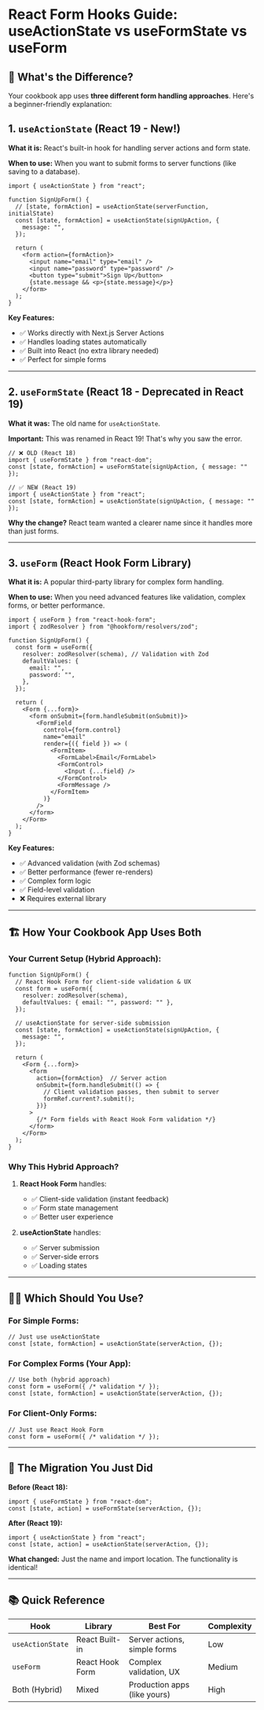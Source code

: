 # React Form Hooks Guide: useActionState vs useFormState vs useForm

## 🤔 What's the Difference?

Your cookbook app uses **three different form handling approaches**. Here's a beginner-friendly explanation:

## 1. `useActionState` (React 19 - New!)

**What it is:** React's built-in hook for handling server actions and form state.

**When to use:** When you want to submit forms to server functions (like saving to a database).

```tsx
import { useActionState } from "react";

function SignUpForm() {
  // [state, formAction] = useActionState(serverFunction, initialState)
  const [state, formAction] = useActionState(signUpAction, {
    message: "",
  });

  return (
    <form action={formAction}>
      <input name="email" type="email" />
      <input name="password" type="password" />
      <button type="submit">Sign Up</button>
      {state.message && <p>{state.message}</p>}
    </form>
  );
}
```

**Key Features:**
- ✅ Works directly with Next.js Server Actions
- ✅ Handles loading states automatically
- ✅ Built into React (no extra library needed)
- ✅ Perfect for simple forms

---

## 2. `useFormState` (React 18 - Deprecated in React 19)

**What it was:** The old name for `useActionState`. 

**Important:** This was renamed in React 19! That's why you saw the error.

```tsx
// ❌ OLD (React 18)
import { useFormState } from "react-dom";
const [state, formAction] = useFormState(signUpAction, { message: "" });

// ✅ NEW (React 19)
import { useActionState } from "react";
const [state, formAction] = useActionState(signUpAction, { message: "" });
```

**Why the change?** React team wanted a clearer name since it handles more than just forms.

---

## 3. `useForm` (React Hook Form Library)

**What it is:** A popular third-party library for complex form handling.

**When to use:** When you need advanced features like validation, complex forms, or better performance.

```tsx
import { useForm } from "react-hook-form";
import { zodResolver } from "@hookform/resolvers/zod";

function SignUpForm() {
  const form = useForm({
    resolver: zodResolver(schema), // Validation with Zod
    defaultValues: {
      email: "",
      password: "",
    },
  });

  return (
    <Form {...form}>
      <form onSubmit={form.handleSubmit(onSubmit)}>
        <FormField
          control={form.control}
          name="email"
          render={({ field }) => (
            <FormItem>
              <FormLabel>Email</FormLabel>
              <FormControl>
                <Input {...field} />
              </FormControl>
              <FormMessage />
            </FormItem>
          )}
        />
      </form>
    </Form>
  );
}
```

**Key Features:**
- ✅ Advanced validation (with Zod schemas)
- ✅ Better performance (fewer re-renders)
- ✅ Complex form logic
- ✅ Field-level validation
- ❌ Requires external library

---

## 🏗️ How Your Cookbook App Uses Both

### Your Current Setup (Hybrid Approach):

```tsx
function SignUpForm() {
  // React Hook Form for client-side validation & UX
  const form = useForm({
    resolver: zodResolver(schema),
    defaultValues: { email: "", password: "" },
  });

  // useActionState for server-side submission
  const [state, formAction] = useActionState(signUpAction, {
    message: "",
  });

  return (
    <Form {...form}>
      <form 
        action={formAction}  // Server action
        onSubmit={form.handleSubmit(() => {
          // Client validation passes, then submit to server
          formRef.current?.submit();
        })}
      >
        {/* Form fields with React Hook Form validation */}
      </form>
    </Form>
  );
}
```

### Why This Hybrid Approach?

1. **React Hook Form** handles:
   - ✅ Client-side validation (instant feedback)
   - ✅ Form state management
   - ✅ Better user experience

2. **useActionState** handles:
   - ✅ Server submission
   - ✅ Server-side errors
   - ✅ Loading states

---

## 🤷‍♂️ Which Should You Use?

### For Simple Forms:
```tsx
// Just use useActionState
const [state, formAction] = useActionState(serverAction, {});
```

### For Complex Forms (Your App):
```tsx
// Use both (hybrid approach)
const form = useForm({ /* validation */ });
const [state, formAction] = useActionState(serverAction, {});
```

### For Client-Only Forms:
```tsx
// Just use React Hook Form
const form = useForm({ /* validation */ });
```

---

## 🔄 The Migration You Just Did

**Before (React 18):**
```tsx
import { useFormState } from "react-dom";
const [state, action] = useFormState(serverAction, {});
```

**After (React 19):**
```tsx
import { useActionState } from "react";
const [state, action] = useActionState(serverAction, {});
```

**What changed:** Just the name and import location. The functionality is identical!

---

## 📚 Quick Reference

| Hook | Library | Best For | Complexity |
|------|---------|----------|------------|
| `useActionState` | React Built-in | Server actions, simple forms | Low |
| `useForm` | React Hook Form | Complex validation, UX | Medium |
| Both (Hybrid) | Mixed | Production apps (like yours) | High |

